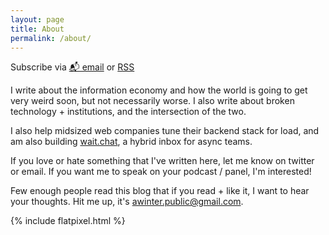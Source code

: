 ```yaml
---
layout: page
title: About
permalink: /about/
---
```


<p class="rss-subscribe">Subscribe via <a href="https://tinyletter.com/abe-winter">📬 email</a> or <a href="{{ "/feed.xml" | relative_url }}">RSS</a></p>

I write about the information economy and how the world is going to get very weird soon, but not necessarily worse.
I also write about broken technology + institutions, and the intersection of the two.

I also help midsized web companies tune their backend stack for load,
and am also building [wait.chat](https://wait.chat), a hybrid inbox for async teams.

If you love or hate something that I've written here,
let me know on twitter or email.
If you want me to speak on your podcast / panel, I'm interested!

Few enough people read this blog that if you read + like it, I want to hear your thoughts.
Hit me up, it's awinter.public@gmail.com.

{% include flatpixel.html %}
